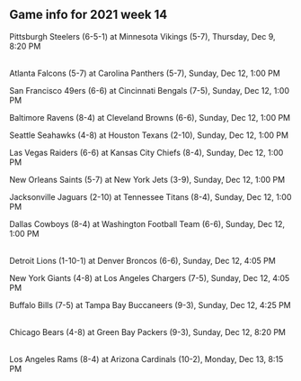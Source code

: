## Game info for 2021 week 14
Pittsburgh Steelers (6-5-1) at Minnesota Vikings (5-7), Thursday, Dec 9, 8:20 PM

<br/>Atlanta Falcons (5-7) at Carolina Panthers (5-7), Sunday, Dec 12, 1:00 PM

San Francisco 49ers (6-6) at Cincinnati Bengals (7-5), Sunday, Dec 12, 1:00 PM

Baltimore Ravens (8-4) at Cleveland Browns (6-6), Sunday, Dec 12, 1:00 PM

Seattle Seahawks (4-8) at Houston Texans (2-10), Sunday, Dec 12, 1:00 PM

Las Vegas Raiders (6-6) at Kansas City Chiefs (8-4), Sunday, Dec 12, 1:00 PM

New Orleans Saints (5-7) at New York Jets (3-9), Sunday, Dec 12, 1:00 PM

Jacksonville Jaguars (2-10) at Tennessee Titans (8-4), Sunday, Dec 12, 1:00 PM

Dallas Cowboys (8-4) at Washington Football Team (6-6), Sunday, Dec 12, 1:00 PM

<br/>Detroit Lions (1-10-1) at Denver Broncos (6-6), Sunday, Dec 12, 4:05 PM

New York Giants (4-8) at Los Angeles Chargers (7-5), Sunday, Dec 12, 4:05 PM

Buffalo Bills (7-5) at Tampa Bay Buccaneers (9-3), Sunday, Dec 12, 4:25 PM

<br/>Chicago Bears (4-8) at Green Bay Packers (9-3), Sunday, Dec 12, 8:20 PM

<br/>Los Angeles Rams (8-4) at Arizona Cardinals (10-2), Monday, Dec 13, 8:15 PM

